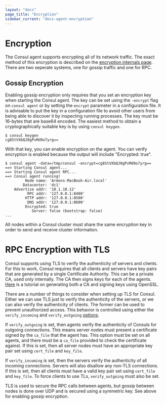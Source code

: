 ```yaml
---
layout: "docs"
page_title: "Encryption"
sidebar_current: "docs-agent-encryption"
---
```


# Encryption

The Consul agent supports encrypting all of its network traffic. The exact
method of this encryption is described on the
[encryption internals page](/docs/internals/security.html). There are two
seperate systems, one for gossip traffic and one for RPC.

## Gossip Encryption

Enabling gossip encryption only requires that you set an encryption key when
starting the Consul agent. The key can be set using the `-encrypt` flag
on `consul agent` or by setting the `encrypt` parameter in a configuration file.
It is advisable to put the key in a configuration file to avoid other users
from being able to discover it by inspecting running processes.
The key must be 16-bytes that are base64 encoded. The easiest method to
obtain a cryptographically suitable key is by using `consul keygen`.

```
$ consul keygen
cg8StVXbQJ0gPvMd9o7yrg==
```

With that key, you can enable encryption on the agent. You can verify
encryption is enabled because the output will include "Encrypted: true".

```
$ consul agent -data=/tmp/consul -encrypt=cg8StVXbQJ0gPvMd9o7yrg==
==> Starting Consul agent...
==> Starting Consul agent RPC...
==> Consul agent running!
         Node name: 'Armons-MacBook-Air.local'
        Datacenter: 'dc1'
    Advertise addr: '10.1.10.12'
          RPC addr: '127.0.0.1:8400'
         HTTP addr: '127.0.0.1:8500'
          DNS addr: '127.0.0.1:8600'
         Encrypted: true
            Server: false (bootstrap: false)
...
```

All nodes within a Consul cluster must share the same encryption key in
order to send and receive cluster information.

# RPC Encryption with TLS

Consul supports using TLS to verify the authenticity of servers and clients. For this
to work, Consul requires that all clients and servers have key pairs that are generated
by a single Certificate Authority. This can be a private CA, used only internally. The
CA then signs keys for each of the agents. [Here](https://langui.sh/2009/01/18/openssl-self-signed-ca/)
is a tutorial on generating both a CA and signing keys using OpenSSL.

There are a number of things to consider when setting up TLS for Consul. Either we can
use TLS just to verify the authenticity of the servers, or we can also verify the authenticity
of clients. The former can be used to prevent unauthorized access. This behavior is controlled
using either the `verify_incoming` and `verify_outgoing` [options](/docs/agent/options.html).

If `verify_outgoing` is set, then agents verify the authenticity of Consuls for outgoing
connections. This means server nodes must present a certificate signed by the `ca_file` that
the agent has. This option must be set on all agents, and there must be a `ca_file` provided
to check the certificate against. If this is set, then all server nodes must have an appropriate
key pair set using `cert_file` and `key_file`.

If `verify_incoming` is set, then the servers verify the authenticity of all incoming
connections. Servers will also disallow any non-TLS connections. If this is set, then all
clients must have a valid key pair set using `cert_file` and `key_file`. To force clients to
use TLs, `verify_outgoing` must also be set.

TLS is used to secure the RPC calls between agents, but gossip between nodes is done over UDP
and is secured using a symmetric key. See above for enabling gossip encryption.

